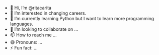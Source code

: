 - 👋 Hi, I’m @ritacarita
- 👀 I’m interested in changing careers.
- 🌱 I’m currently learning Python but I want to learn more programming languages.
- 💞️ I’m looking to collaborate on ...
- 📫 How to reach me ...
- 😄 Pronouns: ...
- ⚡ Fun fact: ...

<!---
ritacarita/ritacarita is a ✨ special ✨ repository because its `README.md` (this file) appears on your GitHub profile.
You can click the Preview link to take a look at your changes.
--->
